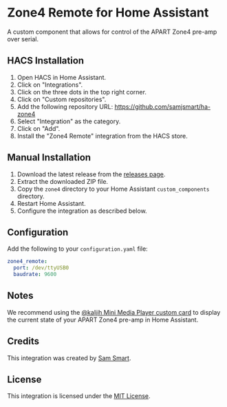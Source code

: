 # Zone4 Remote for Home Assistant

A custom component that allows for control of the APART Zone4 pre-amp over serial.

## HACS Installation

1. Open HACS in Home Assistant.
2. Click on "Integrations".
3. Click on the three dots in the top right corner.
4. Click on "Custom repositories".
5. Add the following repository URL: https://github.com/samjsmart/ha-zone4
6. Select "Integration" as the category.
7. Click on "Add".
8. Install the "Zone4 Remote" integration from the HACS store.

## Manual Installation

1. Download the latest release from the [releases page](https://github.com/samjsmart/ha-zone4/releases).
2. Extract the downloaded ZIP file.
3. Copy the `zone4` directory to your Home Assistant `custom_components` directory.
4. Restart Home Assistant.
5. Configure the integration as described below.

## Configuration

Add the following to your `configuration.yaml` file:

```yaml
zone4_remote:
  port: /dev/ttyUSB0
  baudrate: 9600
```

## Notes

We recommend using the [@kaljih Mini Media Player custom card](https://github.com/kalkih/mini-media-player) to display the current state of your APART Zone4 pre-amp in Home Assistant.

## Credits

This integration was created by [Sam Smart](https://github.com/samjsmart).

## License

This integration is licensed under the [MIT License](LICENSE.md).
